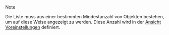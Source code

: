 <!-- markdownlint-disable-file MD041 -->
> [!NOTE]
> Die Liste muss aus einer bestimmten Mindestanzahl von Objekten bestehen, um auf diese Weise angezeigt zu werden. Diese Anzahl wird in der [Ansicht Voreinstellungen][3] definiert.

<!-- Referenced links -->
[3]: ../../../preferences/index.md
